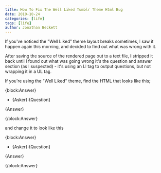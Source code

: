 ```yaml
---
title: How To Fix The Well Liked Tumblr Theme Html Bug
date: 2010-10-24
categories: [life]
tags: [life]
author: Jonathan Beckett
---
```


If you've noticed the "Well Liked" theme layout breaks sometimes, I saw it happen again this morning, and decided to find out what was wrong with it.

After saving the source of the rendered page out to a text file, I stripped it back until I found out what was going wrong it's the question and answer section (as I suspected) - it's using an LI tag to output questions, but not wrapping it in a UL tag.

If you're using the "Well Liked" theme, find the HTML that looks like this;

{block:Answer}

 * {Asker}:{Question}

{Answer}

{/block:Answer}

and change it to look like this

{block:Answer}

 * {Asker}:{Question}

{Answer}

{/block:Answer}